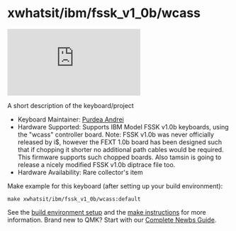 # xwhatsit/ibm/fssk_v1_0b/wcass

![xwhatsit/ibm/fssk_v1_0b/wcass](https://deskthority.net/download/file.php?id=29306)

A short description of the keyboard/project

* Keyboard Maintainer: [Purdea Andrei](https://github.com/purdeaandrei)
* Hardware Supported: Supports IBM Model FSSK v1.0b keyboards, using the "wcass" controller board.
Note: FSSK v1.0b was never officially released by i$, however the FEXT 1.0b board has been designed such that
if chopping it shorter no additional path cables would be required. This firmware supports such chopped boards.
Also tamsin is going to release a nicely modified FSSK v1.0b diptrace file too.
* Hardware Availability: Rare collector's item

Make example for this keyboard (after setting up your build environment):

    make xwhatsit/ibm/fssk_v1_0b/wcass:default

See the [build environment setup](https://docs.qmk.fm/#/getting_started_build_tools) and the [make instructions](https://docs.qmk.fm/#/getting_started_make_guide) for more information. Brand new to QMK? Start with our [Complete Newbs Guide](https://docs.qmk.fm/#/newbs).
